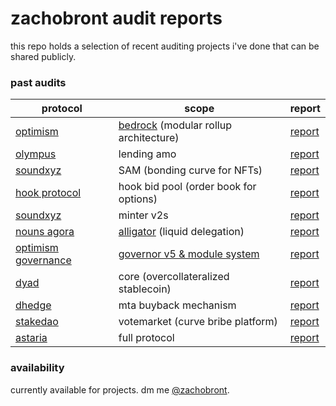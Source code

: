 # zachobront audit reports

this repo holds a selection of recent auditing projects i've done that can be shared publicly.

### past audits

| protocol | scope | report |
| ---- | ---- | ---------|
| [optimism](https://www.optimism.io/) | [bedrock](https://community.optimism.io/docs/developers/bedrock/explainer/) (modular rollup architecture) | [report](https://github.com/sherlock-audit/2023-01-optimism-judging) |
| [olympus](https://www.olympusdao.finance/) | lending amo | [report](reports/olympus-lending-amo.md)
| [soundxyz](https://sound.xyz/) | SAM (bonding curve for NFTs) | [report](reports/sound.md) |
| [hook protocol](http://hook.xyz/) | hook bid pool (order book for options) | [report](reports/hook.md) |
| [soundxyz](https://sound.xyz/) | minter v2s | [report](reports/sound2.md) |
| [nouns agora](https://www.nounsagora.com/) | [alligator](https://github.com/voteagora/liquid-delegator/) (liquid delegation) | [report](reports/alligator.md) |
| [optimism governance](https://optimism.io/) | [governor v5 & module system](https://github.com/voteagora/optimism-gov/) | [report](reports/optgov.md) |
| [dyad](https://members.delphidigital.io/reports/exploring-dyad-a-new-approach-to-decentralized-stablecoins/#sneak-peek) | core (overcollateralized stablecoin) | [report](reports/dyad.pdf) |
| [dhedge](https://www.dhedge.org/) | mta buyback mechanism | [report](reports/dhedge.md) |
| [stakedao](https://stakedao.org/) | votemarket (curve bribe platform) | [report](reports/stakedao.md) |
| [astaria](https://astaria.xyz/) | full protocol | [report](reports/astaria.pdf) |


### availability

currently available for projects. dm me [@zachobront](http://twitter.com/zachobront).
